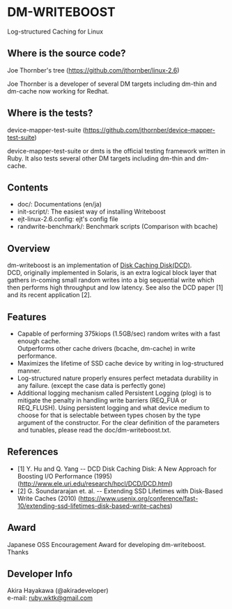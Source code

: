 # DM-WRITEBOOST
Log-structured Caching for Linux

## Where is the source code?
Joe Thornber's tree (https://github.com/jthornber/linux-2.6)

Joe Thornber is a developer of several DM targets including dm-thin and dm-cache
now working for Redhat.

## Where is the tests?
device-mapper-test-suite (https://github.com/jthornber/device-mapper-test-suite)

device-mapper-test-suite or dmts is the official testing framework written in Ruby.
It also tests several other DM targets including dm-thin and dm-cache.

## Contents
- doc/: Documentations (en/ja)
- init-script/: The easiest way of installing Writeboost
- ejt-linux-2.6.config: ejt's config file
- randwrite-benchmark/: Benchmark scripts (Comparison with bcache)

## Overview
dm-writeboost is an implementation of [Disk Caching Disk(DCD)](http://www.ele.uri.edu/research/hpcl/DCD/DCD.html).  
DCD, originally implemented in Solaris, is an extra logical block layer that gathers in-coming small random writes 
into a big sequential write which then performs high throughput and low latency.
See also the DCD paper [1] and its recent application [2].

## Features
* Capable of performing 375kiops (1.5GB/sec) random writes with a fast enough cache.  
  Outperforms other cache drivers (bcache, dm-cache) in write performance.
* Maximizes the lifetime of SSD cache device by writing in log-structured manner.
* Log-structured nature properly ensures perfect metadata durability in any failure.
  (except the case data is perfectly gone)
* Additional logging mechanism called
  Persistent Logging (plog) is to mitigate the penalty in handling
  write barriers (REQ\_FUA or REQ\_FLUSH).
  Using persistent logging and what device medium to choose for that is selectable
  between types chosen by the type argument of the constructor.
  For the clear definition of the parameters and tunables,
  please read the doc/dm-writeboost.txt.

## References
* [1] Y. Hu and Q. Yang -- DCD Disk Caching Disk: A New Approach for Boosting I/O Performance (1995)
  (http://www.ele.uri.edu/research/hpcl/DCD/DCD.html)
* [2] G. Soundararajan et. al. -- Extending SSD Lifetimes with Disk-Based Write Caches (2010)
  (https://www.usenix.org/conference/fast-10/extending-ssd-lifetimes-disk-based-write-caches)

## Award
Japanese OSS Encouragement Award for developing dm-writeboost. Thanks

## Developer Info
Akira Hayakawa (@akiradeveloper)  
e-mail: ruby.wktk@gmail.com
